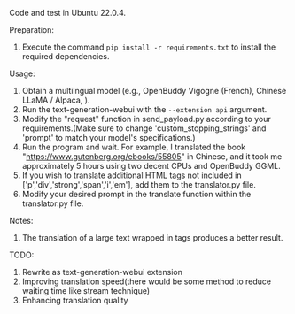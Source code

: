 Code and test in Ubuntu 22.0.4.

Preparation:
1. Execute the command `pip install -r requirements.txt` to install the required dependencies.

Usage:
1. Obtain a multilngual model (e.g., OpenBuddy Vigogne (French), Chinese LLaMA / Alpaca, ).
2. Run the text-generation-webui with the `--extension api` argument.
3. Modify the "request" function in send_payload.py according to your requirements.(Make sure to change 'custom_stopping_strings' and 'prompt' to match your model's specifications.)
4. Run the program and wait. For example, I translated the book "https://www.gutenberg.org/ebooks/55805" in Chinese, and it took me approximately 5 hours using two decent CPUs and OpenBuddy GGML.
5. If you wish to translate additional HTML tags not included in ['p','div','strong','span','i','em'], add them to the translator.py file.
6. Modify your desired prompt in the translate function within the translator.py file.

Notes:
1. The translation of a large text wrapped in tags produces a better result.

TODO:
1. Rewrite as text-generation-webui extension
2. Improving translation speed(there would be some method to reduce waiting time like stream technique)
3. Enhancing translation quality
